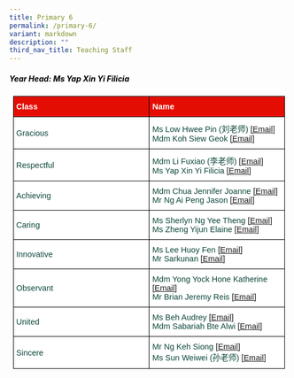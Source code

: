 ```yaml
---
title: Primary 6
permalink: /primary-6/
variant: markdown
description: ""
third_nav_title: Teaching Staff
---
```

<h5 style="color:#000000">Year Head: Ms Yap Xin Yi Filicia </h5><style type="text/css">
.tg  {border-collapse:collapse;border-spacing:0;margin:0px auto;}
.tg td{border-color:black;border-style:solid;border-width:1px;font-family:Arial, sans-serif;font-size:14.5px;
  overflow:hidden;padding:10px 5px;word-break:normal;}
.tg th{border-color:black;border-style:solid;border-width:1px;font-family:Arial, sans-serif;font-size:14.5px;
  font-weight:normal;overflow:hidden;padding:10px 5px;word-break:normal;}
.tg .tg-yhj3{background-color:#FFF;color:#0C463A;text-align:left;vertical-align:middle}
.tg .tg-feqv{background-color:#E40D03;color:#666;font-weight:bold;text-align:left;vertical-align:middle}
.tg .tg-o5fr{background-color:#FFF;color:#FD6500;text-align:left;vertical-align:middle}
</style>

<style type="text/css">
.tg  {border-collapse:collapse;border-spacing:0;margin:0px auto;}
.tg td{border-color:black;border-style:solid;border-width:1px;font-family:Arial, sans-serif;font-size:14.5px;
  overflow:hidden;padding:10px 5px;word-break:normal;}
.tg th{border-color:black;border-style:solid;border-width:1px;font-family:Arial, sans-serif;font-size:14.5px;
  font-weight:normal;overflow:hidden;padding:10px 5px;word-break:normal;}
.tg .tg-yhj3{background-color:#FFF;color:#0C463A;text-align:left;vertical-align:middle}
.tg .tg-feqv{background-color:#E40D03;color:#666;font-weight:bold;text-align:left;vertical-align:middle}
.tg .tg-o5fr{background-color:#FFF;color:#FD6500;text-align:left;vertical-align:middle}
</style>

<table class="tg" style="undefined;table-layout: fixed; width: 491px">
</table><table class="tg" style="undefined;table-layout: fixed; width: 491px">
<colgroup>
<col style="width: 320px">
<col style="width: 320px">
</colgroup>

<tbody>
  <tr>
    <td class="tg-feqv"><span style="color:#FFFFFF;background-color:#E40D03">Class</span></td>
    <td class="tg-feqv"><span style="color:#FFFFFF;background-color:#E40D03">Name</span></td>
  </tr>
		<tr>
    <td class="tg-yhj3">Gracious</td>
    <td class="tg-yhj3">Ms Low Hwee Pin (刘老师)
<a target="_blank" rel="noopener noreferrer nofollow" href="mailto:low_hwee_pin@schools.gov.sg">[Email]</a><br>
Mdm Koh Siew Geok	<a target="_blank" rel="noopener noreferrer nofollow" href="mailto:koh_siew_geok@schools.gov.sg">[Email]</a>
</td></tr>
		<tr> 
    <td class="tg-yhj3">Respectful</td>
    <td class="tg-yhj3">Mdm Li Fuxiao (李老师) <a target="_blank" rel="noopener noreferrer nofollow" href="mailto:li_fuxiao@schools.gov.sg">[Email]</a><br>
			Ms Yap Xin Yi Filicia <a target="_blank" rel="noopener noreferrer nofollow" href="mailto:yap_xin_yi_filicia@schools.gov.sg">[Email]</a></td></tr>
	<tr>
    <td class="tg-yhj3">Achieving</td>
    <td class="tg-yhj3">Mdm Chua Jennifer Joanne <a target="_blank" rel="noopener noreferrer nofollow" href="mailto:chua_jennifer_joanne@schools.gov.sg">[Email]</a><br>
Mr Ng Ai Peng Jason <a target="_blank" rel="noopener noreferrer nofollow" href="mailto:ng_ai_peng_jason@schools.gov.sg">[Email]</a></td></tr>	
<tr><td class="tg-yhj3">Caring</td>
    <td class="tg-yhj3">Ms Sherlyn Ng Yee Theng <a target="_blank" rel="noopener noreferrer nofollow" href="mailto:bg_yee_theng_sherlyn@schools.gov.sg">[Email]</a><br>
Ms Zheng Yijun Elaine <a target="_blank" rel="noopener noreferrer nofollow" href="mailto:zheng_yijun_elaine@schools.gov.sg">[Email]</a><br> </td></tr>
<tr>
    <td class="tg-yhj3">Innovative</td>
    <td class="tg-yhj3">Ms Lee Huoy Fen <a target="_blank" rel="noopener noreferrer nofollow" href="mailto:lee_huoy_fen@schools.gov.sg">[Email]</a><br>
			Mr Sarkunan <a target="_blank" rel="noopener noreferrer nofollow" href="mailto:sarkunan_shanmugam@schools.gov.sg">[Email]</a></td></tr>
			<tr>
    <td class="tg-yhj3">Observant</td>
    <td class="tg-yhj3">Mdm Yong Yock Hone Katherine <a target="_blank" rel="noopener noreferrer nofollow" href="mailto:yong_yock_hone_katherine@schools.gov.sg">[Email]</a><br>
			Mr Brian Jeremy Reis	 <a target="_blank" rel="noopener noreferrer nofollow" href="mailto:brian_jeremy_reis@schools.gov.sg">[Email]</a><a></a></td></tr>
									 <tr>
    <td class="tg-yhj3">United</td>
    <td class="tg-yhj3">Ms Beh Audrey <a target="_blank" rel="noopener noreferrer nofollow" href="mailto:beh_audrey@schools.gov.sg">[Email]</a><br>
			Mdm Sabariah Bte Alwi	<a target="_blank" rel="noopener noreferrer nofollow" href="mailto:sabariah_alwi@schools.gov.sg">[Email]</a></td></tr><tr>
    <td class="tg-yhj3">Sincere</td>
    <td class="tg-yhj3">Mr Ng Keh Siong <a target="_blank" rel="noopener noreferrer nofollow" href="mailto:ng_keh_siong@schools.gov.sg">[Email]</a><br>
			Ms Sun Weiwei (孙老师) <a target="_blank" rel="noopener noreferrer nofollow" href="mailto:sun_weiwei@schools.gov.sg">[Email]</a><br>
					 </td></tr>

	




</tbody></table>
